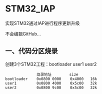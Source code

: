 # STM32_IAP
实现STM32通过IAP进行程序更新升级

不会编辑GitHub...

## 一、代码分区烧录

创建3个STM32工程：bootloader user1 uesr2

                  烧录地址        size     
    bootloader    0x0800 0000    0x4000   16k
    user1         0x0800 4000    0x5c00   32k
    user2         0x0800 9c00    0x5c00   32k
  
